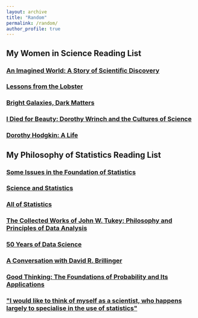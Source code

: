 ```yaml
---
layout: archive
title: "Random"
permalink: /random/
author_profile: true
---
```



## My Women in Science Reading List

### [An Imagined World: A Story of Scientific Discovery](https://www.amazon.com/Imagined-World-Story-Scientific-Discovery/dp/0140062041)

### [Lessons from the Lobster](https://www.amazon.com/Lessons-Lobster-Marders-Neuroscience-Press-ebook/dp/B07DK1Q71Z)

### [Bright Galaxies, Dark Matters](https://www.amazon.com/Bright-Galaxies-Matters-MASTERS-PHYSICS/dp/1563962314)

### [I Died for Beauty: Dorothy Wrinch and the Cultures of Science](https://www.amazon.com/Died-Beauty-Dorothy-Cultures-Science/dp/0199732590)

### [Dorothy Hodgkin: A Life](https://www.amazon.com/Dorothy-Crowfoot-Hodgkin-Patterns-Proteins/dp/1448217601)


## My Philosophy of Statistics Reading List

### [Some Issues in the Foundation of Statistics](https://link.springer.com/article/10.1007/BF00208723)

### [Science and Statistics](https://www.jstor.org/stable/2286841)

### [All of Statistics](https://www.stat.cmu.edu/~larry/all-of-statistics/cool.jpg)

### [The Collected Works of John W. Tukey: Philosophy and Principles of Data Analysis](https://www.amazon.com/dp/0412742500/)

### [50 Years of Data Science](https://www.tandfonline.com/doi/full/10.1080/10618600.2017.1384734)

### [A Conversation with David R. Brillinger](https://arxiv.org/abs/1201.2047)

### [Good Thinking: The Foundations of Probability and Its Applications](https://www.amazon.com/Good-Thinking-Foundations-Probability-Applications/dp/0486474380)

### ["I would like to think of myself as a scientist, who happens largely to specialise in the use of statistics"](https://www.statisticsviews.com/details/feature/5770651/I-would-like-to-think-of-myself-as-a-scientist-who-happens-largely-to-specialise.html)






